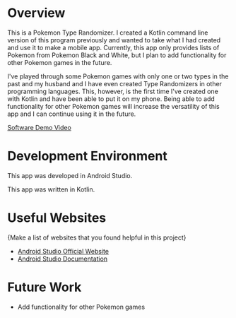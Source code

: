 # Overview

This is a Pokemon Type Randomizer. I created a Kotlin command line version of this program previously and wanted to take what I had created and use it to make a mobile app. Currently, this app only provides lists of Pokemon from Pokemon Black and White, but I plan to add functionality for other Pokemon games in the future.

I've played through some Pokemon games with only one or two types in the past and my husband and I have even created Type Randomizers in other programming languages. This, however, is the first time I've created one with Kotlin and have been able to put it on my phone. Being able to add functionality for other Pokemon games will increase the versatility of this app and I can continue using it in the future.

[Software Demo Video](http://youtube.link.goes.here)

# Development Environment

This app was developed in Android Studio.

This app was written in Kotlin.

# Useful Websites

{Make a list of websites that you found helpful in this project}
* [Android Studio Official Website](https://developer.android.com/studio)
* [Android Studio Documentation](https://developer.android.com/docs)

# Future Work

* Add functionality for other Pokemon games
